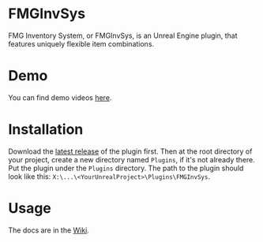 # FMGInvSys
FMG Inventory System, or FMGInvSys, is an Unreal Engine plugin, that features uniquely flexible item combinations.

# Demo
You can find demo videos [here](https://www.freemanmakesgames.pro/work/fmg-inv-sys).

# Installation
Download the [latest release](https://github.com/FreemanMakesGames/FMGInvSys/releases) of the plugin first. Then at the root directory of your project, create a new directory named `Plugins`, if it's not already there. Put the plugin under the `Plugins` directory. The path to the plugin should look like this: `X:\...\<YourUnrealProject>\Plugins\FMGInvSys`.

# Usage
The docs are in the [Wiki](https://github.com/FreemanMakesGames/FMGInvSys/wiki).
